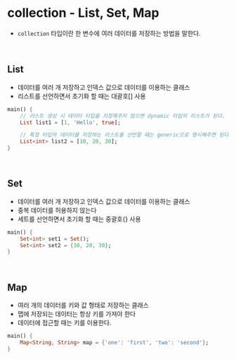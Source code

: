 # collection - List, Set, Map
- `collection` 타입이란 한 변수에 여러 데이터를 저장하는 방법을 말한다.

<br>

## List
- 데이터를 여러 개 저장하고 인덱스 값으로 데이터를 이용하는 클래스
- 리스트를 선언하면서 초기화 할 때는 대괄호[] 사용
```dart
main() {
    // 리스트 생성 시 데이터 타입을 지정해주지 않으면 dynamic 타입의 리스트가 된다.
    List list1 = [1, 'Hello', true];

    // 특정 타입의 데이터를 저장하는 리스트를 선언할 때는 generic으로 명시해주면 된다.
    List<int> list2 = [10, 20, 30];
}
```

<br>

## Set
- 데이터를 여러 개 저장하고 인덱스 값으로 데이터를 이용하는 클래스
- 중복 데이터를 허용하지 않는다
- 세트를 선언하면서 초기화 할 때는 중괄호{} 사용
```dart
main() {
    Set<int> set1 = Set();
    Set<int> set2 = {10, 20, 30};
}
```

<br>

## Map
- 여러 개의 데이터를 키와 값 형태로 저장하는 클래스
- 맵에 저장되는 데이터는 항상 키를 가져야 한다
- 데이터에 접근할 때는 키를 이용한다.
```dart
main() {
    Map<String, String> map = {'one': 'first', 'two': 'second'};
}
```